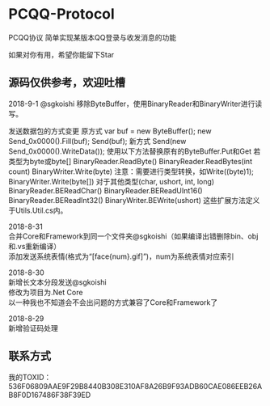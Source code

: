 # PCQQ-Protocol
PCQQ协议
简单实现某版本QQ登录与收发消息的功能


如果对你有用，希望你能留下Star


源码仅供参考，欢迎吐槽
------------------------------------------
2018-9-1 @sgkoishi
移除ByteBuffer，使用BinaryReader和BinaryWriter进行读写。

发送数据包的方式变更
原方式
var buf = new ByteBuffer();
new Send_0x0000().Fill(buf);
Send(buf);
新方式
Send(new Send_0x0000().WriteData());
使用以下方法替换原有的ByteBuffer.Put和Get
若类型为byte或byte[]
BinaryReader.ReadByte()
BinaryReader.ReadBytes(int count)
BinaryWriter.Write(byte) 注意：需要进行类型转换，如Write((byte)1);
BinaryWriter.Write(byte[])
对于其他类型(char, ushort, int, long)
BinaryReader.BEReadChar()
BinaryReader.BEReadUInt16()
BinaryReader.BEReadInt32()
BinaryWriter.BEWrite(ushort)
这些扩展方法定义于Utils.Util.cs内。

2018-8-31
<br/>
合并Core和Framework到同一个文件夹@sgkoishi（如果编译出错删除bin、obj和.vs重新编译）
<br/>
添加发送系统表情(格式为“[face{num}.gif]”)，num为系统表情对应索引

2018-8-30
<br/>
新增长文本分段发送@sgkoishi
<br/>
修改为项目为.Net Core
<br/>
以一种我也不知道会不会出问题的方式兼容了Core和Framework了

2018-8-29
<br/>
新增验证码处理

联系方式
------------------------------------------
我的TOXID：536F06809AAE9F29B8440B308E310AF8A26B9F93ADB60CAE086EEB26AB8F0D167486F38F39ED
<br>
<!--img src="/tox_save.png?raw=true" style="width:275px;" alt="联系方式"-->
<br>
